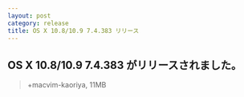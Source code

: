 ```yaml
---
layout: post
category: release
title: OS X 10.8/10.9 7.4.383 リリース
---
```

## OS X 10.8/10.9 7.4.383 がリリースされました。

> +macvim-kaoriya, 11MB
